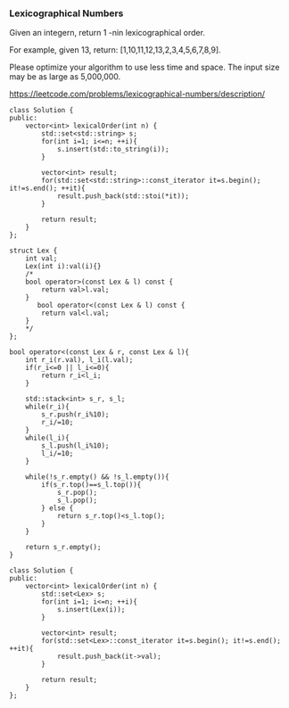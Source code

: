 ### Lexicographical Numbers


Given an integern, return 1 -nin lexicographical order.

For example, given 13, return: \[1,10,11,12,13,2,3,4,5,6,7,8,9\].

Please optimize your algorithm to use less time and space. The input size may be as large as 5,000,000.

https://leetcode.com/problems/lexicographical-numbers/description/

```
class Solution {
public:
    vector<int> lexicalOrder(int n) {
        std::set<std::string> s;
        for(int i=1; i<=n; ++i){
            s.insert(std::to_string(i));
        }
        
        vector<int> result;
        for(std::set<std::string>::const_iterator it=s.begin(); it!=s.end(); ++it){
            result.push_back(std::stoi(*it));
        }
        
        return result;
    }
};
```

```
struct Lex {
    int val;
    Lex(int i):val(i){}
    /*
    bool operator>(const Lex & l) const {
        return val>l.val;
    }
       bool operator<(const Lex & l) const {
        return val<l.val;
    }
    */
};

bool operator<(const Lex & r, const Lex & l){
    int r_i(r.val), l_i(l.val);
    if(r_i<=0 || l_i<=0){
        return r_i<l_i;
    }
    
    std::stack<int> s_r, s_l;
    while(r_i){
        s_r.push(r_i%10);
        r_i/=10;
    }
    while(l_i){
        s_l.push(l_i%10);
        l_i/=10;
    }
    
    while(!s_r.empty() && !s_l.empty()){
        if(s_r.top()==s_l.top()){
            s_r.pop();
            s_l.pop();
        } else {
            return s_r.top()<s_l.top();
        }
    }
    
    return s_r.empty();
}

class Solution {
public:
    vector<int> lexicalOrder(int n) {
        std::set<Lex> s;
        for(int i=1; i<=n; ++i){
            s.insert(Lex(i));
        }
        
        vector<int> result;
        for(std::set<Lex>::const_iterator it=s.begin(); it!=s.end(); ++it){
            result.push_back(it->val);
        }
        
        return result;
    }
};
```

